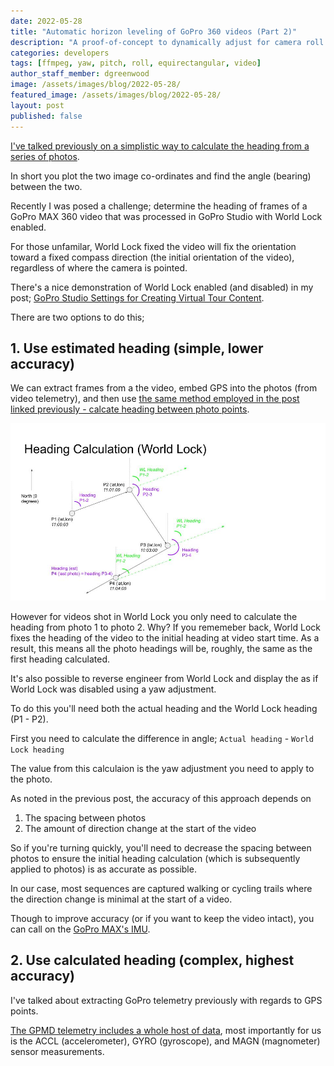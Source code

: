 ```yaml
---
date: 2022-05-28
title: "Automatic horizon leveling of GoPro 360 videos (Part 2)"
description: "A proof-of-concept to dynamically adjust for camera roll in equirectangular videos."
categories: developers
tags: [ffmpeg, yaw, pitch, roll, equirectangular, video]
author_staff_member: dgreenwood
image: /assets/images/blog/2022-05-28/
featured_image: /assets/images/blog/2022-05-28/
layout: post
published: false
---
```



[I've talked previously on a simplistic way to calculate the heading from a series of photos](/blog/2020/what-direction-are-you-facing).

In short you plot the two image co-ordinates and find the angle (bearing) between the two.

Recently I was posed a challenge; determine the heading of frames of a GoPro MAX 360 video that was processed in GoPro Studio with World Lock enabled.

For those unfamilar, World Lock fixed the video will fix the orientation toward a fixed compass direction (the initial orientation of the video), regardless of where the camera is pointed.

There's a nice demonstration of World Lock enabled (and disabled) in my post; [GoPro Studio Settings for Creating Virtual Tour Content](/blog/2021/using-gopro-studio-process-360-files).

There are two options to do this;

## 1. Use estimated heading (simple, lower accuracy)

We can extract frames from a the video, embed GPS into the photos (from video telemetry), and then use [the same method employed in the post linked previously - calcate heading between photo points](/blog/2021/using-gopro-studio-process-360-files).

<img class="img-fluid" src="/assets/images/blog/2022-05-28/gopro-world-lock-heading-calculation.jpg" alt="GoPro World Lock heading adjustment" title="GoPro World Lock heading adjustment" />

However for videos shot in World Lock you only need to calculate the heading from photo 1 to photo 2. Why? If you rememeber back, World Lock fixes the heading of the video to the initial heading at video start time. As a result, this means all the photo headings will be, roughly, the same as the first heading calculated.

It's also possible to reverse engineer from World Lock and display the as if World Lock was disabled using a yaw adjustment.

To do this you'll need both the actual heading and the World Lock heading (P1 - P2).

First you need to calculate the difference in angle; `Actual heading` - `World Lock heading`

The value from this calculaion is the yaw adjustment you need to apply to the photo.

As noted in the previous post, the accuracy of this approach depends on

1. The spacing between photos
2. The amount of direction change at the start of the video

So if you're turning quickly, you'll need to decrease the spacing between photos to ensure the initial heading calculation (which is subsequently applied to photos) is as accurate as possible.

In our case, most sequences are captured walking or cycling trails where the direction change is minimal at the start of a video.

Though to improve accuracy (or if you want to keep the video intact), you can call on the [GoPro MAX's IMU](/blog/2020/360-camera-sensors-imu-accelerometer-gyroscope-magnetometer).

## 2. Use calculated heading (complex, highest accuracy)

I've talked about extracting GoPro telemetry previously with regards to GPS points.

[The GPMD telemetry includes a whole host of data](/blog/2022/evolution-of-gopro-camera-sensors-gpmf), most importantly for us is the ACCL (accelerometer), GYRO (gyroscope), and MAGN (magnometer) sensor measurements.





